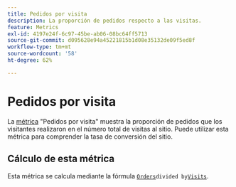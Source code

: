 ```yaml
---
title: Pedidos por visita
description: La proporción de pedidos respecto a las visitas.
feature: Metrics
exl-id: 4197e24f-6c97-45be-ab06-08bc64ff5713
source-git-commit: d095628e94a45221815b1d08e35132de09f5ed8f
workflow-type: tm+mt
source-wordcount: '58'
ht-degree: 62%

---
```


# Pedidos por visita

La [métrica](overview.md) &quot;Pedidos por visita&quot; muestra la proporción de pedidos que los visitantes realizaron en el número total de visitas al sitio. Puede utilizar esta métrica para comprender la tasa de conversión del sitio.

## Cálculo de esta métrica

Esta métrica se calcula mediante la fórmula [`Orders`](orders.md)` divided by `[`Visits`](visits.md).

